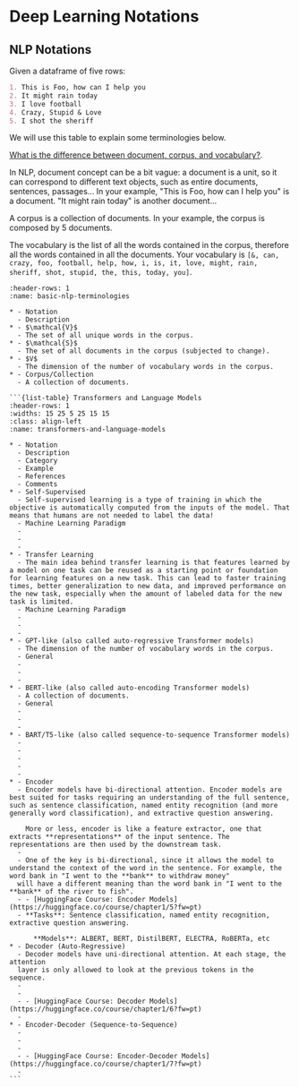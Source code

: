 # Deep Learning Notations

## NLP Notations

Given a dataframe of five rows:

```markdown
1. This is Foo, how can I help you
2. It might rain today
3. I love football
4. Crazy, Stupid & Love
5. I shot the sheriff
```


We will use this table to explain some terminologies below.

[What is the difference between document, corpus, and vocabulary?](https://stackoverflow.com/questions/72550835/corpus-vs-vocabulary-vs-document-in-nlp).

In NLP, document concept can be a bit vague: a document is a unit, so it can correspond to different text objects, such as entire documents, sentences, passages... In your example, "This is Foo, how can I help you" is a document. "It might rain today" is another document...

A corpus is a collection of documents. In your example, the corpus is composed by 5 documents.

The vocabulary is the list of all the words contained in the corpus, therefore all the words contained in all the documents. Your vocabulary is `[&, can, crazy, foo, football, help, how, i, is, it, love, might, rain, sheriff, shot, stupid, the, this, today, you]`.

```{list-table} Basic NLP Terminologies
:header-rows: 1
:name: basic-nlp-terminologies

* - Notation
  - Description
* - $\mathcal{V}$
  - The set of all unique words in the corpus.
* - $\mathcal{S}$
  - The set of all documents in the corpus (subjected to change).
* - $V$
  - The dimension of the number of vocabulary words in the corpus.
* - Corpus/Collection
  - A collection of documents.
```

````{div} full-width
```{list-table} Transformers and Language Models
:header-rows: 1
:widths: 15 25 5 25 15 15
:class: align-left
:name: transformers-and-language-models

* - Notation
  - Description
  - Category
  - Example
  - References
  - Comments
* - Self-Supervised
  - Self-supervised learning is a type of training in which the objective is automatically computed from the inputs of the model. That means that humans are not needed to label the data!
  - Machine Learning Paradigm
  -
  -
  -
* - Transfer Learning
  - The main idea behind transfer learning is that features learned by a model on one task can be reused as a starting point or foundation for learning features on a new task. This can lead to faster training times, better generalization to new data, and improved performance on the new task, especially when the amount of labeled data for the new task is limited.
  - Machine Learning Paradigm
  -
  -
  -
* - GPT-like (also called auto-regressive Transformer models)
  - The dimension of the number of vocabulary words in the corpus.
  - General
  -
  -
  -
* - BERT-like (also called auto-encoding Transformer models)
  - A collection of documents.
  - General
  -
  -
  -
* - BART/T5-like (also called sequence-to-sequence Transformer models)
  -
  -
  -
  -
  -
* - Encoder
  - Encoder models have bi-directional attention. Encoder models are best suited for tasks requiring an understanding of the full sentence, such as sentence classification, named entity recognition (and more generally word classification), and extractive question answering.

    More or less, encoder is like a feature extractor, one that extracts **representations** of the input sentence. The representations are then used by the downstream task.
  -
  - One of the key is bi-directional, since it allows the model to understand the context of the word in the sentence. For example, the word bank in "I went to the **bank** to withdraw money"
  will have a different meaning than the word bank in "I went to the **bank** of the river to fish".
  - - [HuggingFace Course: Encoder Models](https://huggingface.co/course/chapter1/5?fw=pt)
  - **Tasks**: Sentence classification, named entity recognition, extractive question answering.

      **Models**: ALBERT, BERT, DistilBERT, ELECTRA, RoBERTa, etc
* - Decoder (Auto-Regressive)
  - Decoder models have uni-directional attention. At each stage, the attention
  layer is only allowed to look at the previous tokens in the sequence.
  -
  -
  - - [HuggingFace Course: Decoder Models](https://huggingface.co/course/chapter1/6?fw=pt)
  -
* - Encoder-Decoder (Sequence-to-Sequence)
  -
  -
  -
  - - [HuggingFace Course: Encoder-Decoder Models](https://huggingface.co/course/chapter1/7?fw=pt)
  -
```
````

